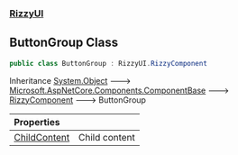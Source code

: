 ### [RizzyUI](RizzyUI 'RizzyUI')

## ButtonGroup Class

```csharp
public class ButtonGroup : RizzyUI.RizzyComponent
```

Inheritance [System.Object](https://docs.microsoft.com/en-us/dotnet/api/System.Object 'System.Object') &#129106; [Microsoft.AspNetCore.Components.ComponentBase](https://docs.microsoft.com/en-us/dotnet/api/Microsoft.AspNetCore.Components.ComponentBase 'Microsoft.AspNetCore.Components.ComponentBase') &#129106; [RizzyComponent](RizzyUI.RizzyComponent 'RizzyUI.RizzyComponent') &#129106; ButtonGroup

| Properties | |
| :--- | :--- |
| [ChildContent](RizzyUI.ButtonGroup.ChildContent 'RizzyUI.ButtonGroup.ChildContent') | Child content |
